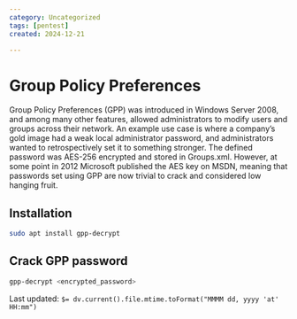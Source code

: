 ```yaml
---
category: Uncategorized
tags: [pentest]
created: 2024-12-21

---
```

# Group Policy Preferences
Group Policy Preferences (GPP) was introduced in Windows Server 2008, and among many other
features, allowed administrators to modify users and groups across their network.
An example use case is where a company’s gold image had a weak local administrator password,
and administrators wanted to retrospectively set it to something stronger. The defined password
was AES-256 encrypted and stored in Groups.xml. However, at some point in 2012 Microsoft
published the AES key on MSDN, meaning that passwords set using GPP are now trivial to crack
and considered low hanging fruit.
## Installation
````bash
sudo apt install gpp-decrypt
````
## Crack GPP password
````bash
gpp-decrypt <encrypted_password>
````


Last updated: `$= dv.current().file.mtime.toFormat("MMMM dd, yyyy 'at' HH:mm")`
